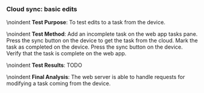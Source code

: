 ### Cloud sync: basic edits

\noindent
**Test Purpose**:
To test edits to a task from the device.

\noindent
**Test Method**:
Add an incomplete task on the web app tasks pane.
Press the sync button on the device to get the task from the cloud.
Mark the task as completed on the device.
Press the sync button on the device.
Verify that the task is complete on the web app.

\noindent
**Test Results**:
TODO

\noindent
**Final Analysis**:
The web server is able to handle requests for modifying a task coming from the device.
